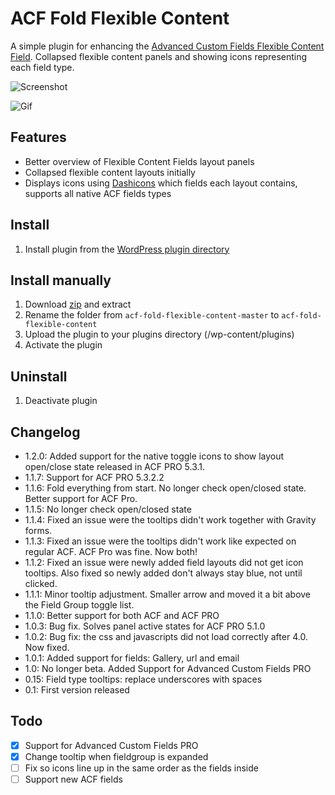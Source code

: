 # ACF Fold Flexible Content

A simple plugin for enhancing the [Advanced Custom Fields Flexible Content Field](http://www.advancedcustomfields.com/add-ons/flexible-content-field/). Collapsed flexible content panels and showing icons representing each field type.

![Screenshot](https://raw.github.com/urre/acf-fold-flexible/master/screenshot-1.png)

![Gif](https://dl.dropboxusercontent.com/u/1162759/acf-fold-flexible.gif)

## Features
+ Better overview of Flexible Content Fields layout panels
+ Collapsed flexible content layouts initially
+ Displays icons using [Dashicons](http://melchoyce.github.io/dashicons) which fields each layout contains, supports all native ACF fields types

## Install
1. Install plugin from the [WordPress plugin directory](http://wordpress.org/plugins/acf-fold-flexible-content/)

## Install manually
1. Download [zip](https://github.com/urre/acf-fold-flexible/archive/master.zip) and extract
2. Rename the folder from `acf-fold-flexible-content-master` to `acf-fold-flexible-content`
3. Upload the plugin to your plugins directory (/wp-content/plugins)
4. Activate the plugin

## Uninstall
1. Deactivate plugin

## Changelog
+ 1.2.0: Added support for the native toggle icons to show layout open/close state released in ACF PRO 5.3.1.
+ 1.1.7: Support for ACF PRO 5.3.2.2
+ 1.1.6: Fold everything from start. No longer check open/closed state. Better support for ACF Pro.
+ 1.1.5: No longer check open/closed state
+ 1.1.4: Fixed an issue were the tooltips didn't work together with Gravity forms.
+ 1.1.3: Fixed an issue were the tooltips didn't work like expected on regular ACF. ACF Pro was fine. Now both!
+ 1.1.2: Fixed an issue were newly added field layouts did not get icon tooltips. Also fixed so newly added don't always stay blue, not until clicked.
+ 1.1.1: Minor tooltip adjustment. Smaller arrow and moved it a bit above the Field Group toggle list.
+ 1.1.0: Better support for both ACF and ACF PRO
+ 1.0.3: Bug fix. Solves panel active states for ACF PRO 5.1.0
+ 1.0.2: Bug fix: the css and javascripts did not load correctly after 4.0. Now fixed.
+ 1.0.1: Added support for fields: Gallery, url and email
+ 1.0: No longer beta. Added Support for Advanced Custom Fields PRO
+ 0.15: Field type tooltips: replace underscores with spaces
+ 0.1: First version released

## Todo
- [x] Support for Advanced Custom Fields PRO
- [x] Change tooltip when fieldgroup is expanded
- [ ] Fix so icons line up in the same order as the fields inside
- [ ] Support new ACF fields